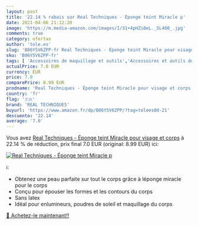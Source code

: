```yaml
---
layout: post
title: '22.14 % rabais sur Real Techniques - Éponge teint Miracle p'
date: 2021-04-06 21:12:20
image: 'https://m.media-amazon.com/images/I/31+4pHZi8eL._SL400_.jpg'
comments: true
category: ofertas
author: 'tole.es'
slug: 'B06Y5V6ZPP-fr Real Techniques - Éponge teint Miracle pour visage et corps'
sku: 'B06Y5V6ZPP-fr'
tags: [ 'Accessoires de maquillage et outils','Accessoires et outils de maquillage du visage','Beauté et Parfum','Eponges','Outils et accessoires','real techniques', ]
actualPrice: 7.0 EUR
currency: EUR
price: 7.0
comparePrice: 8.99 EUR
prodname: 'Real Techniques - Éponge teint Miracle pour visage et corps'
country: 'fr'
flag: '🇫🇷'
brand: 'REAL TECHNIQUES'
buyurl: 'https://www.amazon.fr/dp/B06Y5V6ZPP/?tag=tolees0d-21'
descuento: '22.14'
average: '7.0'
---
```


Vous avez [Real Techniques - Éponge teint Miracle pour visage et corps](https://www.amazon.fr/dp/B06Y5V6ZPP/?tag=tolees0d-21)  à  22.14 % de réduction, prix final  7.0 EUR (original: 8.99 EUR) ici:

[![Real Techniques - Éponge teint Miracle p](https://m.media-amazon.com/images/I/31+4pHZi8eL._SL400_.jpg)](https://www.amazon.fr/dp/B06Y5V6ZPP/?tag=tolees0d-21)

ℹ️:

- Obtenez une peau parfaite sur tout le corps grâce à léponge miracle pour le corps
- Conçu pour épouser les formes et les contours du corps
- Sans latex
- Idéal pour enlumineurs, poudres de soleil et maquillage du corps

[🛒 Achetez-le maintenant!!](https://www.amazon.fr/dp/B06Y5V6ZPP/?tag=tolees0d-21)
